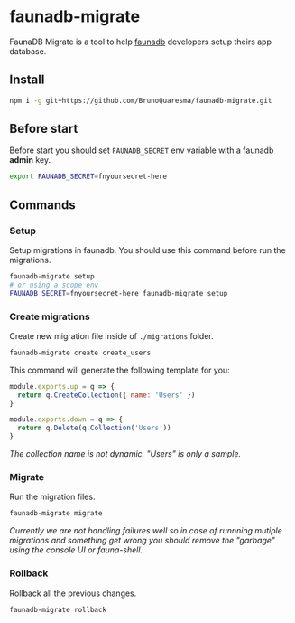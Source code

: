 # faunadb-migrate
FaunaDB Migrate is a tool to help [faunadb](https://fauna.com) developers setup theirs app database.

## Install
```bash
npm i -g git+https://github.com/BrunoQuaresma/faunadb-migrate.git
```

## Before start
Before start you should set `FAUNADB_SECRET` env variable with a faunadb **admin** key.
```bash
export FAUNADB_SECRET=fnyoursecret-here
```

## Commands

### Setup
Setup migrations in faunadb. You should use this command before run the migrations.
```bash
faunadb-migrate setup
# or using a scope env
FAUNADB_SECRET=fnyoursecret-here faunadb-migrate setup
```

### Create migrations
Create new migration file inside of `./migrations` folder.
```bash
faunadb-migrate create create_users
```
This command will generate the following template for you:
```js
module.exports.up = q => {
  return q.CreateCollection({ name: 'Users' })
}

module.exports.down = q => {
  return q.Delete(q.Collection('Users'))
}
```
*The collection name is not dynamic. "Users" is only a sample.*

### Migrate
Run the migration files.
```bash
faunadb-migrate migrate
```
*Currently we are not handling failures well so in case of runnning mutiple migrations and something get wrong you should remove the "garbage" using the console UI or fauna-shell.*

### Rollback
Rollback all the previous changes.
```bash
faunadb-migrate rollback
```
